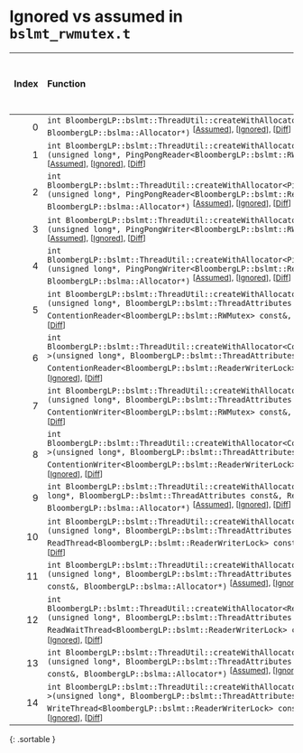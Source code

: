# Ignored vs assumed in `bslmt_rwmutex.t`

<script src="../sorttable.js"></script>

|   Index | Function                                                                                                                                                                                                                                                                                                                                                        |   Difference in number of lines |   Function size difference in bytes |   Number of lines in assumed build | Number of bytes in assumed build   |   Number of lines in ignored build | Number of bytes in ignored build   |
|--------:|:----------------------------------------------------------------------------------------------------------------------------------------------------------------------------------------------------------------------------------------------------------------------------------------------------------------------------------------------------------------|--------------------------------:|------------------------------------:|-----------------------------------:|:-----------------------------------|-----------------------------------:|:-----------------------------------|
|       0 | `int BloombergLP::bslmt::ThreadUtil::createWithAllocator<ReaderThread>(unsigned long*, ReaderThread const&, BloombergLP::bslma::Allocator*)` <sup>\[[Assumed](0.assume.s)\], \[[Ignored](0.none.s)\], \[[Diff](0.diff.html)\]                                                                                                                                   |                              -6 |                                 -16 |                                384 | 4,227,408                          |                                400 | 4,227,408                          |
|       1 | `int BloombergLP::bslmt::ThreadUtil::createWithAllocator<PingPongReader<BloombergLP::bslmt::RWMutex> >(unsigned long*, PingPongReader<BloombergLP::bslmt::RWMutex> const&, BloombergLP::bslma::Allocator*)` <sup>\[[Assumed](1.assume.s)\], \[[Ignored](1.none.s)\], \[[Diff](1.diff.html)\]                                                                    |                              -7 |                                 -32 |                                384 | 4,229,008                          |                                416 | 4,229,056                          |
|       2 | `int BloombergLP::bslmt::ThreadUtil::createWithAllocator<PingPongReader<BloombergLP::bslmt::ReaderWriterLock> >(unsigned long*, PingPongReader<BloombergLP::bslmt::ReaderWriterLock> const&, BloombergLP::bslma::Allocator*)` <sup>\[[Assumed](2.assume.s)\], \[[Ignored](2.none.s)\], \[[Diff](2.diff.html)\]                                                  |                              -7 |                                 -32 |                                384 | 4,233,040                          |                                416 | 4,233,216                          |
|       3 | `int BloombergLP::bslmt::ThreadUtil::createWithAllocator<PingPongWriter<BloombergLP::bslmt::RWMutex> >(unsigned long*, PingPongWriter<BloombergLP::bslmt::RWMutex> const&, BloombergLP::bslma::Allocator*)` <sup>\[[Assumed](3.assume.s)\], \[[Ignored](3.none.s)\], \[[Diff](3.diff.html)\]                                                                    |                              -7 |                                 -32 |                                384 | 4,228,048                          |                                416 | 4,228,064                          |
|       4 | `int BloombergLP::bslmt::ThreadUtil::createWithAllocator<PingPongWriter<BloombergLP::bslmt::ReaderWriterLock> >(unsigned long*, PingPongWriter<BloombergLP::bslmt::ReaderWriterLock> const&, BloombergLP::bslma::Allocator*)` <sup>\[[Assumed](4.assume.s)\], \[[Ignored](4.none.s)\], \[[Diff](4.diff.html)\]                                                  |                              -7 |                                 -32 |                                384 | 4,232,048                          |                                416 | 4,232,192                          |
|       5 | `int BloombergLP::bslmt::ThreadUtil::createWithAllocator<ContentionReader<BloombergLP::bslmt::RWMutex> >(unsigned long*, BloombergLP::bslmt::ThreadAttributes const&, ContentionReader<BloombergLP::bslmt::RWMutex> const&, BloombergLP::bslma::Allocator*)` <sup>\[[Assumed](5.assume.s)\], \[[Ignored](5.none.s)\], \[[Diff](5.diff.html)\]                   |                              -8 |                                 -32 |                                336 | 4,231,184                          |                                368 | 4,231,296                          |
|       6 | `int BloombergLP::bslmt::ThreadUtil::createWithAllocator<ContentionReader<BloombergLP::bslmt::ReaderWriterLock> >(unsigned long*, BloombergLP::bslmt::ThreadAttributes const&, ContentionReader<BloombergLP::bslmt::ReaderWriterLock> const&, BloombergLP::bslma::Allocator*)` <sup>\[[Assumed](6.assume.s)\], \[[Ignored](6.none.s)\], \[[Diff](6.diff.html)\] |                              -8 |                                 -32 |                                336 | 4,235,248                          |                                368 | 4,235,488                          |
|       7 | `int BloombergLP::bslmt::ThreadUtil::createWithAllocator<ContentionWriter<BloombergLP::bslmt::RWMutex> >(unsigned long*, BloombergLP::bslmt::ThreadAttributes const&, ContentionWriter<BloombergLP::bslmt::RWMutex> const&, BloombergLP::bslma::Allocator*)` <sup>\[[Assumed](7.assume.s)\], \[[Ignored](7.none.s)\], \[[Diff](7.diff.html)\]                   |                              -8 |                                 -32 |                                336 | 4,230,176                          |                                368 | 4,230,256                          |
|       8 | `int BloombergLP::bslmt::ThreadUtil::createWithAllocator<ContentionWriter<BloombergLP::bslmt::ReaderWriterLock> >(unsigned long*, BloombergLP::bslmt::ThreadAttributes const&, ContentionWriter<BloombergLP::bslmt::ReaderWriterLock> const&, BloombergLP::bslma::Allocator*)` <sup>\[[Assumed](8.assume.s)\], \[[Ignored](8.none.s)\], \[[Diff](8.diff.html)\] |                              -8 |                                 -32 |                                336 | 4,234,224                          |                                368 | 4,234,432                          |
|       9 | `int BloombergLP::bslmt::ThreadUtil::createWithAllocator<ReadThread<BloombergLP::bslmt::RWMutex> >(unsigned long*, BloombergLP::bslmt::ThreadAttributes const&, ReadThread<BloombergLP::bslmt::RWMutex> const&, BloombergLP::bslma::Allocator*)` <sup>\[[Assumed](9.assume.s)\], \[[Ignored](9.none.s)\], \[[Diff](9.diff.html)\]                               |                              -8 |                                 -32 |                                336 | 4,237,968                          |                                368 | 4,238,240                          |
|      10 | `int BloombergLP::bslmt::ThreadUtil::createWithAllocator<ReadThread<BloombergLP::bslmt::ReaderWriterLock> >(unsigned long*, BloombergLP::bslmt::ThreadAttributes const&, ReadThread<BloombergLP::bslmt::ReaderWriterLock> const&, BloombergLP::bslma::Allocator*)` <sup>\[[Assumed](10.assume.s)\], \[[Ignored](10.none.s)\], \[[Diff](10.diff.html)\]          |                              -8 |                                 -32 |                                336 | 4,241,568                          |                                368 | 4,241,936                          |
|      11 | `int BloombergLP::bslmt::ThreadUtil::createWithAllocator<ReadWaitThread<BloombergLP::bslmt::RWMutex> >(unsigned long*, BloombergLP::bslmt::ThreadAttributes const&, ReadWaitThread<BloombergLP::bslmt::RWMutex> const&, BloombergLP::bslma::Allocator*)` <sup>\[[Assumed](11.assume.s)\], \[[Ignored](11.none.s)\], \[[Diff](11.diff.html)\]                    |                              -8 |                                 -32 |                                336 | 4,239,136                          |                                368 | 4,239,472                          |
|      12 | `int BloombergLP::bslmt::ThreadUtil::createWithAllocator<ReadWaitThread<BloombergLP::bslmt::ReaderWriterLock> >(unsigned long*, BloombergLP::bslmt::ThreadAttributes const&, ReadWaitThread<BloombergLP::bslmt::ReaderWriterLock> const&, BloombergLP::bslma::Allocator*)` <sup>\[[Assumed](12.assume.s)\], \[[Ignored](12.none.s)\], \[[Diff](12.diff.html)\]  |                              -8 |                                 -32 |                                336 | 4,242,736                          |                                368 | 4,243,168                          |
|      13 | `int BloombergLP::bslmt::ThreadUtil::createWithAllocator<WriteThread<BloombergLP::bslmt::RWMutex> >(unsigned long*, BloombergLP::bslmt::ThreadAttributes const&, WriteThread<BloombergLP::bslmt::RWMutex> const&, BloombergLP::bslma::Allocator*)` <sup>\[[Assumed](13.assume.s)\], \[[Ignored](13.none.s)\], \[[Diff](13.diff.html)\]                          |                              -8 |                                 -32 |                                336 | 4,238,560                          |                                368 | 4,238,864                          |
|      14 | `int BloombergLP::bslmt::ThreadUtil::createWithAllocator<WriteThread<BloombergLP::bslmt::ReaderWriterLock> >(unsigned long*, BloombergLP::bslmt::ThreadAttributes const&, WriteThread<BloombergLP::bslmt::ReaderWriterLock> const&, BloombergLP::bslma::Allocator*)` <sup>\[[Assumed](14.assume.s)\], \[[Ignored](14.none.s)\], \[[Diff](14.diff.html)\]        |                              -8 |                                 -32 |                                336 | 4,242,160                          |                                368 | 4,242,560                          |
{: .sortable }
